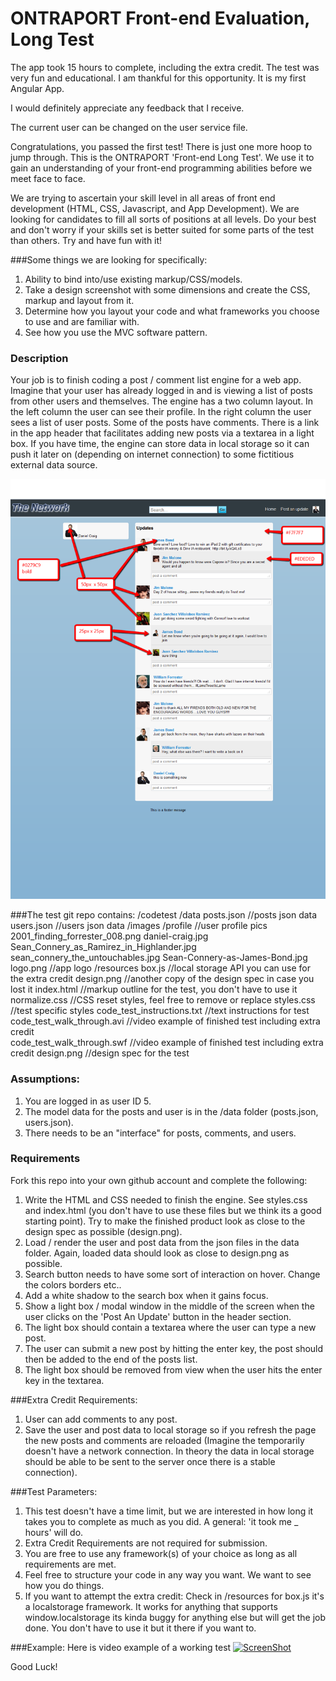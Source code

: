 ONTRAPORT Front-end Evaluation, Long Test
============================

The app took 15 hours to complete, including the extra credit. The test was very fun and educational. I am thankful for this opportunity. It is my first Angular App. 

I would definitely appreciate any feedback that I receive. 

The current user can be changed on the user service file.

Congratulations, you passed the first test! There is just one more hoop to jump through. This is the 
ONTRAPORT 'Front-end Long Test'. We use it to gain an understanding of your front-end programming 
abilities before we meet face to face. 

We are trying to ascertain your skill level in all areas of front end development (HTML, CSS, 
Javascript, and App Development). We are looking for candidates to fill all sorts of positions at all levels. 
Do your best and don't worry if your skills set is better suited for some parts of the test than others. 
Try and have fun with it!

###Some things we are looking for specifically:

1. Ability to bind into/use existing markup/CSS/models.
2. Take a design screenshot with some dimensions and create the CSS, markup and layout from it.
3. Determine how you layout your code and what frameworks you choose to use and are familiar with.
4. See how you use the MVC software pattern.

### Description
Your job is to finish coding a post / comment list engine for a web app. Imagine that your user 
has already logged in and is viewing a list of posts from other users and themselves. The engine has 
a two column layout. In the left column the user can see their profile. In the right column the user 
sees a list of user posts. Some of the posts have comments. There is a link in the app header that 
facilitates adding new posts via a textarea in a light box. If you have time, the engine can store data 
in local storage so it can push it later on (depending on internet connection) to some fictitious 
external data source.

![ONTRAPORT Front End Long Test](design.png)

###The test git repo contains: 
    /codetest
        /data
            posts.json                       //posts json data
            users.json                       //users json data
        /images
            /profile                         //user profile pics
                2001_finding_forrester_008.png
                daniel-craig.jpg
                Sean_Connery_as_Ramirez_in_Highlander.jpg
                sean_connery_the_untouchables.jpg
                Sean-Connery-as-James-Bond.jpg
            logo.png                         //app logo
        /resources
            box.js                           //local storage API you can use for the extra credit
        design.png                           //another copy of the design spec in case you lost it
        index.html                           //markup outline for the test, you don't have to use it
        normalize.css                        //CSS reset styles, feel free to remove or replace
        styles.css                           //test specific styles
    code_test_instructions.txt               //text instructions for test    
    code_test_walk_through.avi               //video example of finished test including extra credit  
    code_test_walk_through.swf               //video example of finished test including extra credit
    design.png                               //design spec for the test



### Assumptions:
1. You are logged in as user ID 5.
2. The model data for the posts and user is in the /data folder (posts.json, users.json).
3. There needs to be an "interface" for posts, comments, and users.

### Requirements

Fork this repo into your own github account and complete the following:

1. Write the HTML and CSS needed to finish the engine. See styles.css and index.html (you don't 
have to use these files but we think its a good starting point). Try to make the finished product look as close to the design spec as possible (design.png).
2. Load / render the user and post data from the json files in the data folder. Again, loaded 
data should look as close to design.png as possible.
3. Search button needs to have some sort of interaction on hover. Change the colors borders etc..
4. Add a white shadow to the search box when it gains focus.
5. Show a light box / modal window in the middle of the screen when the user clicks on the 'Post An Update' button in the header section.
6. The light box should contain a textarea where the user can type a new post.
7. The user can submit a new post by hitting the enter key, the post should then be added to the end of the posts list.
8. The light box should be removed from view when the user hits the enter key in the textarea.

###Extra Credit Requirements:
1. User can add comments to any post. 
2. Save the user and post data to local storage so if you refresh the page the new posts and comments are reloaded  (Imagine the temporarily doesn't have a network connection. In theory the data in local storage should be able to be sent to the server once there is a stable connection).

###Test Parameters:
1. This test doesn't have a time limit, but we are interested in how long it takes you to complete
as much as you did. A general: 'it took me _ hours' will do.
2. Extra Credit Requirements are not required for submission.
3. You are free to use any framework(s) of your choice as long as all requirements are met. 
4. Feel free to structure your code in any way you want. We want to see how you do things.
5. If you want to attempt the extra credit: Check in /resources for box.js it's a localstorage framework. It works for anything that supports window.localstorage its kinda buggy for anything else but will get the job done. You don't have to use it but it there if you want to.
       
       
###Example:
Here is video example of a working test
[![ScreenShot](https://raw.github.com/Ontraport/frontend-interview-test-long/master/exampleVideoPreview.png)](https://www.youtube.com/watch?v=PYsH5xcyewI&feature=youtu.be)



Good Luck!